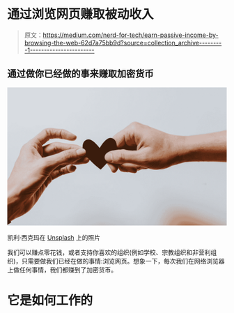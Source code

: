 # 通过浏览网页赚取被动收入

> 原文：<https://medium.com/nerd-for-tech/earn-passive-income-by-browsing-the-web-62d7a75bb9d?source=collection_archive---------1----------------------->

## 通过做你已经做的事来赚取加密货币

![](img/10fdbb9f6d158a7ecb51e914755e4ab3.png)

凯利·西克玛在 [Unsplash](https://unsplash.com?utm_source=medium&utm_medium=referral) 上的照片

我们可以赚点零花钱，或者支持你喜欢的组织(例如学校、宗教组织和非营利组织)，只需要做我们已经在做的事情:浏览网页。想象一下，每次我们在网络浏览器上做任何事情，我们都赚到了加密货币。

# 它是如何工作的